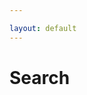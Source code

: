 ```yaml
---

layout: default
---
```


# Search

<ul id="search-results"></ul>

<script>
  window.store = {
    {% for p in site.tabs %}
         {% if p.layout == "tab" %}
            "{{ p.url | slugify }}": {
              "artist": "{{ p.artist | xml_escape }}",
              "author": "{{ p.author | xml_escape }}",
              "url": "{{ p.url | xml_escape }}"
            }
          {% unless forloop.last %},{% endunless %}
        {% endif %}
    {% endfor %}
  };
</script>

<script src="https://unpkg.com/lunr/lunr.js"></script>
<script src="{{ site.url }}/assets/js/core.js"></script>
